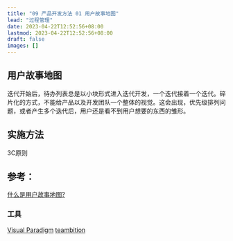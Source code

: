 ```yaml
---
title: "09 产品开发方法 01 用户故事地图"
lead: "过程管理"
date: 2023-04-22T12:52:56+08:00
lastmod: 2023-04-22T12:52:56+08:00
draft: false
images: []
---
```


## 用户故事地图
迭代开始后，待办列表总是以小块形式进入迭代开发，一个迭代接着一个迭代。碎片化的方式，不能给产品以及开发团队一个整体的视觉。这会出现，优先级排列问题，或者产生多个迭代后，用户还是看不到用户想要的东西的雏形。

## 实施方法

3C原则

## 参考：
[什么是用户故事地图?](http://mini.eastday.com/mobile/180322140433026.html)

### 工具
[Visual Paradigm](https://www.visual-paradigm.com/cn/features/effective-user-story-tool/)
[teambition](https://www.teambition.com/)
